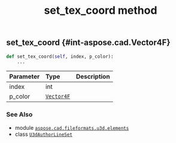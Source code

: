 ﻿---
title: set_tex_coord method
second_title: Aspose.CAD for Python via .NET API References
description: 
type: docs
weight: 260
url: /python-net/aspose.cad.fileformats.u3d.elements/u3dauthorlineset/set_tex_coord/
is_root: false
---

## set_tex_coord {#int-aspose.cad.Vector4F}





```python
def set_tex_coord(self, index, p_color):
    ...
```


| Parameter | Type | Description |
| :- | :- | :- |
| index | int |  |
| p_color | [`Vector4F`](/cad/python-net/aspose.cad/vector4f) |  |



### See Also
* module [`aspose.cad.fileformats.u3d.elements`](../../)
* class [`U3dAuthorLineSet`](/cad/python-net/aspose.cad.fileformats.u3d.elements/u3dauthorlineset)
